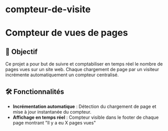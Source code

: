 # compteur-de-visite
# Compteur de vues de pages

## 📌 Objectif
Ce projet a pour but de suivre et comptabiliser en temps réel le nombre de pages vues sur un site web. Chaque chargement de page par un visiteur incrémente automatiquement un compteur centralisé.

## 🛠 Fonctionnalités
- **Incrémentation automatique** : Détection du chargement de page et mise à jour instantanée du compteur.
- **Affichage en temps réel** : Compteur visible dans le footer de chaque page montrant "Il y a eu X pages vues"

